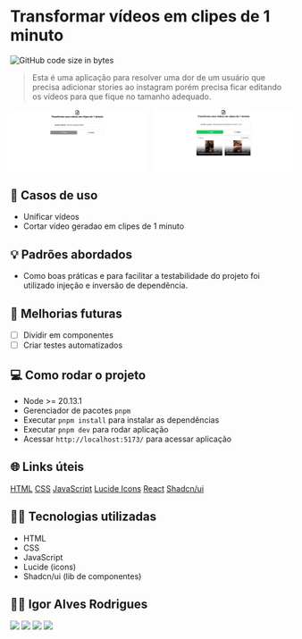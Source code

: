 # Transformar vídeos em clipes de 1 minuto

![GitHub code size in bytes](https://img.shields.io/github/languages/code-size/igoralvesr/transform-videos)

> Esta é uma aplicação para resolver uma dor de um usuário que precisa adicionar stories ao instagram porém precisa ficar editando os vídeos para que fique no tamanho adequado.

<div style="width:100%; display:flex; align-items:center; gap:16px; flex-direction: column;">
  <div style="display: flex; justify-content: center; gap: 10px;">
    <img src="./public/img01.png" width="50%" />
    <img src="./public/img02.png" width="50%" />
  </div>
</div>

## 📄 Casos de uso

- Unificar vídeos
- Cortar vídeo geradao em clipes de 1 minuto

## 💡 Padrões abordados

- Como boas práticas e para facilitar a testabilidade do projeto foi utilizado injeção e inversão de dependência.

## 🚀 Melhorias futuras

- [ ] Dividir em componentes
- [ ] Criar testes automatizados

## 💻 Como rodar o projeto

- Node >= 20.13.1
- Gerenciador de pacotes `pnpm`
- Executar `pnpm install` para instalar as dependências
- Executar `pnpm dev` para rodar aplicação
- Acessar `http://localhost:5173/` para acessar aplicação 

## 🌐 Links úteis
[HTML](https://developer.mozilla.org/pt-BR/docs/Web/HTML)
[CSS](https://developer.mozilla.org/pt-BR/docs/Web/css)
[JavaScript](https://developer.mozilla.org/pt-BR/docs/Web/javascript)
[Lucide Icons](https://lucide.dev/)
[React](https://react.dev/)
[Shadcn/ui](https://ui.shadcn.com/)

## 👨‍💻 Tecnologias utilizadas

- HTML
- CSS
- JavaScript
- Lucide (icons)
- Shadcn/ui (lib de componentes)

## 🧑‍💻 Igor Alves Rodrigues

[<img
  src="https://img.shields.io/badge/linkedin-%230077B5.svg?&style=for-the-badge&logo=linkedin&logoColor=white" />](https://www.linkedin.com/in/igor-alves-rodrigues-7941a116b/)
[<img
  src=" https://img.shields.io/badge/GitHub-100000?style=for-the-badge&logo=github&logoColor=white" />](https://gthub.com/igoralvesr)
[<img
  src="https://img.shields.io/badge/WhatsApp-25D366?style=for-the-badge&logo=whatsapp&logoColor=white" />](http://wa.me/5548998434969)
[<img src="https://img.shields.io/website-up-down-green-red/http/shields.io.svg"
  height="28" />](https://igoralvesr.github.io)